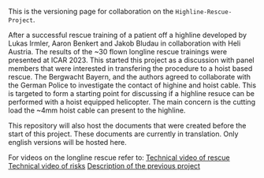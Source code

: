 This is the versioning page for collaboration on the `Highline-Rescue-Project`. 

After a successful rescue training of a patient off a highline developed by Lukas Irmler, Aaron Benkert and Jakob Bludau in collaboration with Heli Austria.  The results of the ~30 flown longline rescue trainings  were presented at ICAR 2023. This started this project as a discussion with panel members that were interested in transfering the procedure to a hoist based rescue. The Bergwacht Bayern, and the authors agreed to collaborate with the German Police to investigate the contact of highine and hoist cable. This is targeted to form a starting point for discussing if a highline resuce can be performed with a hoist equipped helicopter. The main concern is the cutting load the ~4mm hoist cable can present to the highline.

This repository will also host the documents that were created before the start of this project. These documents are currently in translation. Only english versions will be hosted here.

For videos on the longline rescue refer to:
[Technical video of rescue](https://www.youtube.com/watch?v=iLqlUBwQ1ak)
[Technical video of risks](https://www.youtube.com/watch?v=SlgHOHsWXp8)
[Description of the previous project](https://www.youtube.com/watch?v=puFq4TgSw14)

